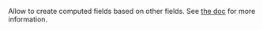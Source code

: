 Allow to create computed fields based on other fields. See [the doc](https://pydantic-docs.helpmanual.io/usage/models/#field-with-computed-value-based-on-other-fields) for more information.
